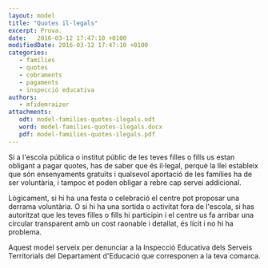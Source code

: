 ```yaml
---
layout: model
title: "Quotes il·legals"
excerpt: Prova.
date:   2016-03-12 17:47:10 +0100
modifiedDate: 2016-03-12 17:47:10 +0100
categories:
   - famílies
   - quotes
   - cobraments
   - pagaments
   - inspecció educativa
authors: 
   - mfidemraizer
attachments:
   odt: model-families-quotes-ilegals.odt
   word: model-families-quotes-ilegals.docx
   pdf: model-families-quotes-ilegals.pdf
---
```


Si a l'escola pública o institut públic de les teves filles o fills us estan obligant a pagar quotes, has de saber que és il·legal, perquè la llei estableix que són ensenyaments gratuïts i qualsevol aportació de les famílies ha de ser voluntària, i tampoc et poden obligar a rebre cap servei addicional.

Lògicament, si hi ha una festa o celebració el centre pot proposar una derrama voluntària. O si hi ha una sortida o activitat fora de l'escola, si has autoritzat que les teves filles o fills hi participin i el centre us fa arribar una circular transparent amb un cost raonable i detallat, és lícit i no hi ha problema.

Aquest model serveix per denunciar a la Inspecció Educativa dels Serveis Territorials del Departament d'Educació que corresponen a la teva comarca.



